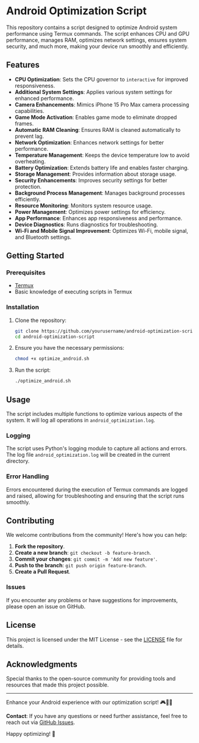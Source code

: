 # Android Optimization Script

This repository contains a script designed to optimize Android system performance using Termux commands. The script enhances CPU and GPU performance, manages RAM, optimizes network settings, ensures system security, and much more, making your device run smoothly and efficiently.

## Features

- **CPU Optimization**: Sets the CPU governor to `interactive` for improved responsiveness.
- **Additional System Settings**: Applies various system settings for enhanced performance.
- **Camera Enhancements**: Mimics iPhone 15 Pro Max camera processing capabilities.
- **Game Mode Activation**: Enables game mode to eliminate dropped frames.
- **Automatic RAM Cleaning**: Ensures RAM is cleaned automatically to prevent lag.
- **Network Optimization**: Enhances network settings for better performance.
- **Temperature Management**: Keeps the device temperature low to avoid overheating.
- **Battery Optimization**: Extends battery life and enables faster charging.
- **Storage Management**: Provides information about storage usage.
- **Security Enhancements**: Improves security settings for better protection.
- **Background Process Management**: Manages background processes efficiently.
- **Resource Monitoring**: Monitors system resource usage.
- **Power Management**: Optimizes power settings for efficiency.
- **App Performance**: Enhances app responsiveness and performance.
- **Device Diagnostics**: Runs diagnostics for troubleshooting.
- **Wi-Fi and Mobile Signal Improvement**: Optimizes Wi-Fi, mobile signal, and Bluetooth settings.

## Getting Started

### Prerequisites

- [Termux](https://termux.com/)
- Basic knowledge of executing scripts in Termux

### Installation

1. Clone the repository:
   ```sh
   git clone https://github.com/yourusername/android-optimization-script.git
   cd android-optimization-script
   ```

2. Ensure you have the necessary permissions:
   ```sh
   chmod +x optimize_android.sh
   ```

3. Run the script:
   ```sh
   ./optimize_android.sh
   ```

## Usage

The script includes multiple functions to optimize various aspects of the system. It will log all operations in `android_optimization.log`.

### Logging

The script uses Python's logging module to capture all actions and errors. The log file `android_optimization.log` will be created in the current directory.

### Error Handling

Errors encountered during the execution of Termux commands are logged and raised, allowing for troubleshooting and ensuring that the script runs smoothly.

## Contributing

We welcome contributions from the community! Here's how you can help:

1. **Fork the repository**.
2. **Create a new branch**: `git checkout -b feature-branch`.
3. **Commit your changes**: `git commit -m 'Add new feature'`.
4. **Push to the branch**: `git push origin feature-branch`.
5. **Create a Pull Request**.

### Issues

If you encounter any problems or have suggestions for improvements, please open an issue on GitHub.

## License

This project is licensed under the MIT License - see the [LICENSE](LICENSE) file for details.

## Acknowledgments

Special thanks to the open-source community for providing tools and resources that made this project possible.

---

Enhance your Android experience with our optimization script! 🎮📱💡

**Contact**: If you have any questions or need further assistance, feel free to reach out via [GitHub Issues](https://github.com/yourusername/android-optimization-script/issues).

Happy optimizing! 🚀